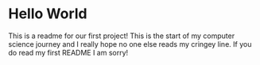# Hello World

This is a readme for our first project! This is the start of my computer science journey and I really hope no one else reads my cringey line.
If you do read my first README I am sorry!